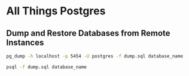 # All Things Postgres

## Dump and Restore Databases from Remote Instances

``` bash
pg_dump -h localhost -p 5454 -U postgres -f dump.sql database_name

psql -f dump.sql database_name
```


